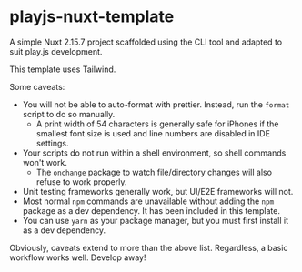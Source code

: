 # playjs-nuxt-template

A simple Nuxt 2.15.7 project scaffolded using the CLI tool and adapted to suit play.js development.

This template uses Tailwind.

Some caveats:

- You will not be able to auto-format with prettier. Instead, run the `format` script to do so manually.
    - A print width of 54 characters is generally safe for iPhones if the smallest font size is used and line numbers are disabled in IDE settings.
- Your scripts do not run within a shell environment, so shell commands won't work. 
    - The `onchange` package to watch file/directory changes will also refuse to work properly.
- Unit testing frameworks generally work, but UI/E2E frameworks will not.
- Most normal `npm` commands are unavailable without adding the `npm` package as a dev dependency. It has been included in this template.
- You can use `yarn` as your package manager, but you must first install it as a dev dependency.
    
Obviously, caveats extend to more than the above list. Regardless, a basic workflow works well. Develop away!